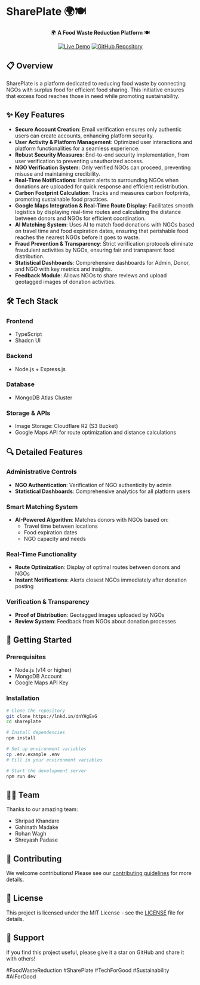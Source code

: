 # SharePlate 🌍🍽

<div align="center">

🌍 **A Food Waste Reduction Platform** 🍽️

[![Live Demo](https://img.shields.io/badge/Live%20Demo-Visit%20Site-brightgreen)](https://lnkd.in/df9KJedV)
[![GitHub Repository](https://img.shields.io/badge/GitHub-Repository-blue)](https://lnkd.in/dnYHgEvG)

</div>

## 📋 Overview

SharePlate is a platform dedicated to reducing food waste by connecting NGOs with surplus food for efficient food sharing. This initiative ensures that excess food reaches those in need while promoting sustainability.

## ✨ Key Features

- **Secure Account Creation**: Email verification ensures only authentic users can create accounts, enhancing platform security.
- **User Activity & Platform Management**: Optimized user interactions and platform functionalities for a seamless experience.
- **Robust Security Measures**: End-to-end security implementation, from user verification to preventing unauthorized access.
- **NGO Verification System**: Only verified NGOs can proceed, preventing misuse and maintaining credibility.
- **Real-Time Notifications**: Instant alerts to surrounding NGOs when donations are uploaded for quick response and efficient redistribution.
- **Carbon Footprint Calculation**: Tracks and measures carbon footprints, promoting sustainable food practices.
- **Google Maps Integration & Real-Time Route Display**: Facilitates smooth logistics by displaying real-time routes and calculating the distance between donors and NGOs for efficient coordination.
- **AI Matching System**: Uses AI to match food donations with NGOs based on travel time and food expiration dates, ensuring that perishable food reaches the nearest NGOs before it goes to waste.
- **Fraud Prevention & Transparency**: Strict verification protocols eliminate fraudulent activities by NGOs, ensuring fair and transparent food distribution.
- **Statistical Dashboards**: Comprehensive dashboards for Admin, Donor, and NGO with key metrics and insights.
- **Feedback Module**: Allows NGOs to share reviews and upload geotagged images of donation activities.

## 🛠️ Tech Stack

### Frontend
- TypeScript
- Shadcn UI

### Backend
- Node.js + Express.js

### Database
- MongoDB Atlas Cluster

### Storage & APIs
- Image Storage: Cloudflare R2 (S3 Bucket)
- Google Maps API for route optimization and distance calculations

## 🔍 Detailed Features

### Administrative Controls
- **NGO Authentication**: Verification of NGO authenticity by admin
- **Statistical Dashboards**: Comprehensive analytics for all platform users

### Smart Matching System
- **AI-Powered Algorithm**: Matches donors with NGOs based on:
  - Travel time between locations
  - Food expiration dates
  - NGO capacity and needs

### Real-Time Functionality
- **Route Optimization**: Display of optimal routes between donors and NGOs
- **Instant Notifications**: Alerts closest NGOs immediately after donation posting

### Verification & Transparency
- **Proof of Distribution**: Geotagged images uploaded by NGOs
- **Review System**: Feedback from NGOs about donation processes

## 🚀 Getting Started

### Prerequisites
- Node.js (v14 or higher)
- MongoDB Account
- Google Maps API Key

### Installation
```bash
# Clone the repository
git clone https://lnkd.in/dnYHgEvG
cd shareplate

# Install dependencies
npm install

# Set up environment variables
cp .env.example .env
# Fill in your environment variables

# Start the development server
npm run dev
```

## 👨‍💻 Team

Thanks to our amazing team:
- Shripad Khandare
- Gahinath Madake
- Rohan Wagh
- Shreyash Padase

## 🤝 Contributing

We welcome contributions! Please see our [contributing guidelines](CONTRIBUTING.md) for more details.

## 📄 License

This project is licensed under the MIT License - see the [LICENSE](LICENSE) file for details.

## 🌟 Support

If you find this project useful, please give it a star on GitHub and share it with others!

#FoodWasteReduction #SharePlate #TechForGood #Sustainability #AIForGood
